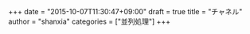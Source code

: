 +++
date = "2015-10-07T11:30:47+09:00"
draft = true
title = "チャネル"
author = "shanxia"
categories = ["並列処理"]
+++

